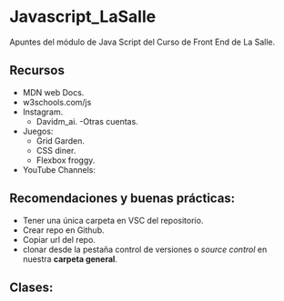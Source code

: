 # Javascript_LaSalle
Apuntes del módulo de Java Script del Curso de Front End de La Salle. 

## Recursos

- MDN web Docs.
- w3schools.com/js
- Instagram.
    - Davidm_ai.
    -Otras cuentas.
- Juegos:
    - Grid Garden.
    - CSS diner.
    - Flexbox froggy.
- YouTube Channels:

## Recomendaciones y buenas prácticas:

- Tener una única carpeta en VSC del repositorio.
- Crear repo en Github.
- Copiar url del repo.
- clonar desde la pestaña control de versiones o *source control* en nuestra **carpeta general**.


## Clases:
